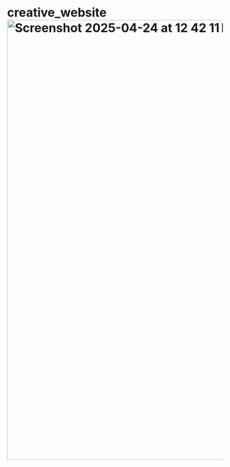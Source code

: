 # creative_website<img width="1027" alt="Screenshot 2025-04-24 at 12 42 11 PM" src="https://github.com/user-attachments/assets/88ee1329-2a27-4481-b5e2-54df193797bc" />
